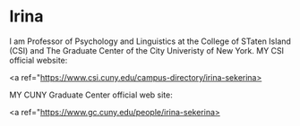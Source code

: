 # Irina

I am Professor of Psychology and Linguistics at the College of STaten Island (CSI) and The Graduate Center of the City Univeristy of New York.
MY CSI official website:

<a ref="https://www.csi.cuny.edu/campus-directory/irina-sekerina></a>

MY CUNY Graduate Center official web site:

<a ref="https://www.gc.cuny.edu/people/irina-sekerina></a>
